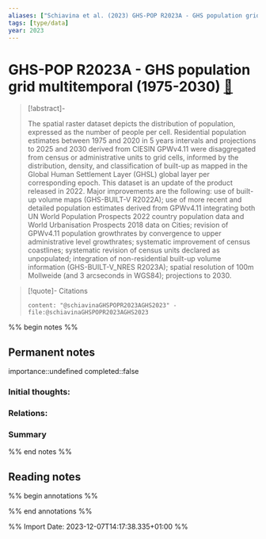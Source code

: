 ```yaml
---
aliases: ["Schiavina et al. (2023) GHS-POP R2023A - GHS population grid multitemporal (1975-2030)"]
tags: [type/data]
year: 2023
---
```

# GHS-POP R2023A - GHS population grid multitemporal (1975-2030) [📖](zotero://select/library/items/UWZPP53W)

> [!abstract]-
> 
> The spatial raster dataset depicts the distribution of population, expressed as the number of people per cell. Residential population estimates between 1975 and 2020 in 5 years intervals and projections to 2025 and 2030 derived from CIESIN GPWv4.11 were disaggregated from census or administrative units to grid cells, informed by the distribution, density, and classification of built-up as mapped in the Global Human Settlement Layer (GHSL) global layer per corresponding epoch. This dataset is an update of the product released in 2022. Major improvements are the following: use of built-up volume maps (GHS-BUILT-V R2022A); use of more recent and detailed population estimates derived from GPWv4.11 integrating both UN World Population Prospects 2022 country population data and World Urbanisation Prospects 2018 data on Cities; revision of GPWv4.11 population growthrates by convergence to upper administrative level growthrates; systematic improvement of census coastlines; systematic revision of census units declared as unpopulated; integration of non-residential built-up volume information (GHS-BUILT-V_NRES R2023A); spatial resolution of 100m Mollweide (and 3 arcseconds in WGS84); projections to 2030.
> 

> [!quote]- Citations
> 
> ```query
> content: "@schiavinaGHSPOPR2023AGHS2023" -file:@schiavinaGHSPOPR2023AGHS2023
> ```

%% begin notes %%
## Permanent notes
importance::undefined
completed::false
### Initial thoughts:


### Relations:


### Summary


%% end notes %%
## Reading notes
%% begin annotations %%

%% end annotations %%



%% Import Date: 2023-12-07T14:17:38.335+01:00 %%
